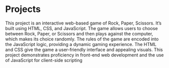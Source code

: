 # Projects
This project is an interactive web-based game of Rock, Paper, Scissors. It’s built using HTML, CSS, and JavaScript. The game allows users to choose between Rock, Paper, or Scissors and then plays against the computer, which makes its choice randomly. The rules of the game are encoded into the JavaScript logic, providing a dynamic gaming experience. The HTML and CSS give the game a user-friendly interface and appealing visuals. This project demonstrates proficiency in front-end web development and the use of JavaScript for client-side scripting
